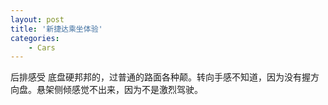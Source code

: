 ```yaml
---
layout: post
title: '新捷达乘坐体验'
categories:
    - Cars
---
```


后排感受
底盘硬邦邦的，过普通的路面各种颠。转向手感不知道，因为没有握方向盘。悬架侧倾感觉不出来，因为不是激烈驾驶。